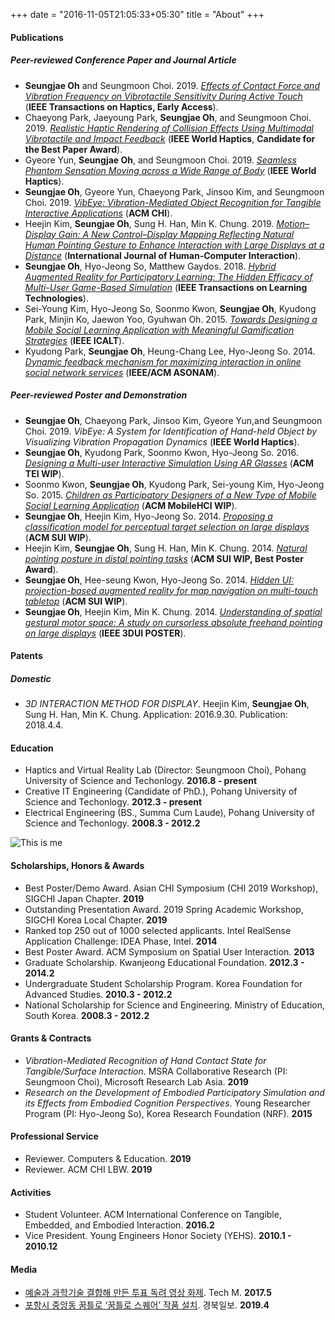 +++ 
date = "2016-11-05T21:05:33+05:30" 
title = "About" 
+++

#### Publications

##### Peer-reviewed Conference Paper and Journal Article
* **Seungjae Oh** and Seungmoon Choi. 2019. *[Effects of Contact Force and Vibration Frequency on Vibrotactile Sensitivity During Active Touch](https://doi.org/10.1109/TOH.2019.2929521)* (**IEEE Transactions on Haptics, Early Access**). 
* Chaeyong Park, Jaeyoung Park, **Seungjae Oh**, and Seungmoon Choi. 2019. *[Realistic Haptic Rendering of Collision Effects Using Multimodal Vibrotactile and Impact Feedback](https://doi.org/10.1109/WHC.2019.8816116)* (**IEEE World Haptics**, **Candidate for the Best Paper Award**). 
* Gyeore Yun, **Seungjae Oh**, and Seungmoon Choi. 2019. *[Seamless Phantom Sensation Moving across a Wide Range of Body](https://doi.org/10.1109/WHC.2019.8816104)* (**IEEE World Haptics**).
* **Seungjae Oh**, Gyeore Yun, Chaeyong Park, Jinsoo Kim, and Seungmoon Choi. 2019. *[VibEye: Vibration-Mediated Object Recognition for Tangible Interactive Applications](https://doi.org/10.1145/3290605.3300906)* (**ACM CHI**).
* Heejin Kim, **Seungjae Oh**, Sung H. Han, Min K. Chung. 2019. *[Motion–Display Gain: A New Control–Display Mapping Reflecting Natural Human Pointing Gesture to Enhance Interaction with Large Displays at a Distance](https://doi.org/10.1080/10447318.2018.1447422)* (**International Journal of Human-Computer Interaction**).
* **Seungjae Oh**, Hyo-Jeong So, Matthew Gaydos. 2018. *[Hybrid Augmented Reality for Participatory Learning: The Hidden Efficacy of Multi-User Game-Based Simulation](https://doi.org/10.1109/TLT.2017.2750673)* (**IEEE Transactions on Learning Technologies**). 
* Sei-Young Kim, Hyo-Jeong So, Soonmo Kwon, **Seungjae Oh**, Kyudong Park, Minjin Ko, Jaewon Yoo, Gyuhwan Oh. 2015. *[Towards Designing a Mobile Social Learning Application with Meaningful Gamification Strategies](https://doi.org/10.1109/ICALT.2015.23)* (**IEEE ICALT**).
* Kyudong Park, **Seungjae Oh**, Heung-Chang Lee, Hyo-Jeong So. 2014. *[Dynamic feedback mechanism for maximizing interaction in online social network services](https://doi.org/10.1109/ASONAM.2014.6921684)* (**IEEE/ACM ASONAM**).

##### Peer-reviewed Poster and Demonstration
* **Seungjae Oh**, Chaeyong Park, Jinsoo Kim, Gyeore Yun,and Seungmoon Choi. 2019. *VibEye: A System for Identification of Hand-held Object by Visualizing Vibration Propagation Dynamics* (**IEEE World Haptics**).
* **Seungjae Oh**, Kyudong Park, Soonmo Kwon, Hyo-Jeong So. 2016. *[Designing a Multi-user Interactive Simulation Using AR Glasses](https://doi.org/10.1145/2839462.2856521)* (**ACM TEI WIP**). 
* Soonmo Kwon, **Seungjae Oh**, Kyudong Park, Sei-young Kim, Hyo-Jeong So. 2015. *[Children as Participatory Designers of a New Type of Mobile Social Learning Application](https://doi.org/10.1145/2786567.2793712)* (**ACM MobileHCI WIP**). 
* **Seungjae Oh**, Heejin Kim, Hyo-Jeong So. 2014. *[Proposing a classification model for perceptual target selection on large displays](https://doi.org/10.1145/2659766.2661216)* (**ACM SUI WIP**). 
* Heejin Kim, **Seungjae Oh**, Sung H. Han, Min K. Chung. 2014. *[Natural pointing posture in distal pointing tasks](https://doi.org/10.1145/2659766.2661213)* (**ACM SUI WIP, Best Poster Award**).
* **Seungjae Oh**, Hee-seung Kwon, Hyo-Jeong So. 2014. *[Hidden UI: projection-based augmented reality for map navigation on multi-touch tabletop](https://doi.org/10.1145/2659766.2661228)* (**ACM SUI WIP**).
* **Seungjae Oh**, Heejin Kim, Min K. Chung. 2014. *[Understanding of spatial gestural motor space: A study on cursorless absolute freehand pointing on large displays](https://doi.org/10.1109/3DUI.2014.6798873)* (**IEEE 3DUI POSTER**).


#### Patents

##### Domestic
* *3D INTERACTION METHOD FOR DISPLAY*. Heejin Kim, **Seungjae Oh**, Sung H. Han, Min K. Chung. Application: 2016.9.30. Publication: 2018.4.4. 


#### Education
* Haptics and Virtual Reality Lab (Director: Seungmoon Choi), Pohang University of Science and Techonlogy. **2016.8 - present**
* Creative IT Engineering (Candidate of PhD.), Pohang University of Science and Techonlogy. **2012.3 - present**
* Electrical Engineering (BS., Summa Cum Laude), Pohang University of Science and Techonlogy. **2008.3 - 2012.2**

![This is me][1]

#### Scholarships, Honors & Awards
* Best Poster/Demo Award. Asian CHI Symposium (CHI 2019 Workshop), SIGCHI Japan Chapter. **2019**
* Outstanding Presentation Award. 2019 Spring Academic Workshop, SIGCHI Korea Local Chapter. **2019**
* Ranked top 250 out of 1000 selected applicants. Intel RealSense Application Challenge: IDEA Phase, Intel. **2014**
* Best Poster Award. ACM Symposium on Spatial User Interaction. **2013**
* Graduate Scholarship. Kwanjeong Educational Foundation. **2012.3 - 2014.2**
* Undergraduate Student Scholarship Program. Korea Foundation for Advanced Studies. **2010.3 - 2012.2**
* National Scholarship for Science and Engineering. Ministry of Education, South Korea. **2008.3 - 2012.2**


#### Grants & Contracts
* *Vibration-Mediated Recognition of Hand Contact State for Tangible/Surface Interaction*. MSRA Collaborative Research (PI: Seungmoon Choi), Microsoft Research Lab Asia. **2019**
* *Research on the Development of Embodied Participatory Simulation and its Effects from Embodied Cognition Perspectives*. Young Researcher Program (PI: Hyo-Jeong So), Korea Research Foundation (NRF). **2015**


#### Professional Service
* Reviewer. Computers & Education. **2019**
* Reviewer. ACM CHI LBW. **2019**


#### Activities
* Student Volunteer. ACM International Conference on Tangible, Embedded, and Embodied Interaction. **2016.2**
* Vice President. Young Engineers Honor Society (YEHS). **2010.1 - 2010.12**

#### Media
* [예술과 과학기술 결합해 만든 투표 독려 영상 화제](http://techm.kr/bbs/board.php?bo_table=article&wr_id=3903). Tech M. **2017.5**  
* [포항시 중앙동 꿈틀로 ‘꿈틀로 스퀘어’ 작품 설치](http://www.kyongbuk.co.kr/news/articleView.html?idxno=1059262#09Sk). 경북일보. **2019.4** 


[1]: /img/seungjae.jpg
